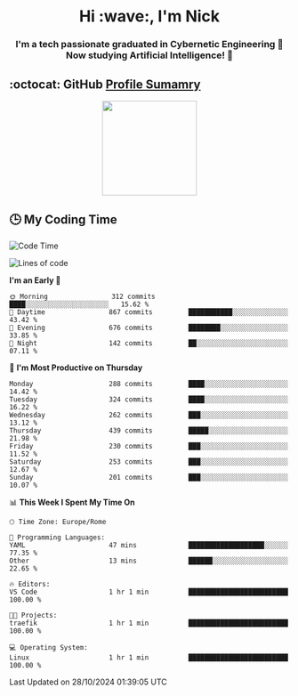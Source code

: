 <h1 align="center">Hi :wave:, I'm Nick</h1>

<h3 align="center">I'm a tech passionate graduated in Cybernetic Engineering 🤖<br>
Now studying Artificial Intelligence! 🧠</h3>


## :octocat: GitHub <a href="https://github.com/vn7n24fzkq/github-profile-summary-cards">Profile Sumamry</a>

<p align="center">
   <img style="height:170px;display:inline-block"  src="http://github-profile-summary-cards.vercel.app/api/cards/profile-details?username=CodeClimberNT&theme=github_dark" />
<!--    <img style="height:170px;display:inline-block"  src="http://github-profile-summary-cards.vercel.app/api/cards/repos-per-language?username=CodeClimberNT&theme=github_dark&exclude=" /> -->
</p>

 ## :clock3: My Coding Time 
 
<!--START_SECTION:waka-->
![Code Time](http://img.shields.io/badge/Code%20Time-373%20hrs%2036%20mins-blue)

![Lines of code](https://img.shields.io/badge/From%20Hello%20World%20I%27ve%20Written-3.2%20million%20lines%20of%20code-blue)

**I'm an Early 🐤** 

```text
🌞 Morning                312 commits         ████░░░░░░░░░░░░░░░░░░░░░   15.62 % 
🌆 Daytime                867 commits         ███████████░░░░░░░░░░░░░░   43.42 % 
🌃 Evening                676 commits         ████████░░░░░░░░░░░░░░░░░   33.85 % 
🌙 Night                  142 commits         ██░░░░░░░░░░░░░░░░░░░░░░░   07.11 % 
```
📅 **I'm Most Productive on Thursday** 

```text
Monday                   288 commits         ████░░░░░░░░░░░░░░░░░░░░░   14.42 % 
Tuesday                  324 commits         ████░░░░░░░░░░░░░░░░░░░░░   16.22 % 
Wednesday                262 commits         ███░░░░░░░░░░░░░░░░░░░░░░   13.12 % 
Thursday                 439 commits         █████░░░░░░░░░░░░░░░░░░░░   21.98 % 
Friday                   230 commits         ███░░░░░░░░░░░░░░░░░░░░░░   11.52 % 
Saturday                 253 commits         ███░░░░░░░░░░░░░░░░░░░░░░   12.67 % 
Sunday                   201 commits         ███░░░░░░░░░░░░░░░░░░░░░░   10.07 % 
```


📊 **This Week I Spent My Time On** 

```text
🕑︎ Time Zone: Europe/Rome

💬 Programming Languages: 
YAML                     47 mins             ███████████████████░░░░░░   77.35 % 
Other                    13 mins             ██████░░░░░░░░░░░░░░░░░░░   22.65 % 

🔥 Editors: 
VS Code                  1 hr 1 min          █████████████████████████   100.00 % 

🐱‍💻 Projects: 
traefik                  1 hr 1 min          █████████████████████████   100.00 % 

💻 Operating System: 
Linux                    1 hr 1 min          █████████████████████████   100.00 % 
```


 Last Updated on 28/10/2024 01:39:05 UTC
<!--END_SECTION:waka-->

